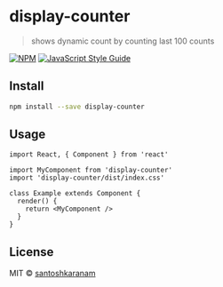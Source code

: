 # display-counter

> shows dynamic count by counting last 100 counts

[![NPM](https://img.shields.io/npm/v/display-counter.svg)](https://www.npmjs.com/package/display-counter) [![JavaScript Style Guide](https://img.shields.io/badge/code_style-standard-brightgreen.svg)](https://standardjs.com)

## Install

```bash
npm install --save display-counter
```

## Usage

```tsx
import React, { Component } from 'react'

import MyComponent from 'display-counter'
import 'display-counter/dist/index.css'

class Example extends Component {
  render() {
    return <MyComponent />
  }
}
```

## License

MIT © [santoshkaranam](https://github.com/santoshkaranam)
